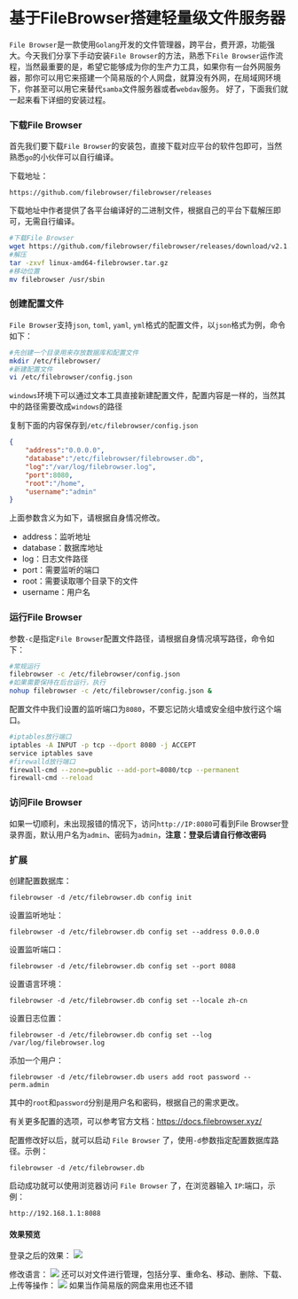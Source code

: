 # 基于FileBrowser搭建轻量级文件服务器

`File Browser`是一款使用`Golang`开发的文件管理器，跨平台，费开源，功能强大。今天我们分享下手动安装`File Browser`的方法，熟悉下`File Browser`运作流程，当然最重要的是，希望它能够成为你的生产力工具，如果你有一台外网服务器，那你可以用它来搭建一个简易版的个人网盘，就算没有外网，在局域网环境下，你甚至可以用它来替代`samba`文件服务器或者`webdav`服务。
好了，下面我们就一起来看下详细的安装过程。

### 下载File Browser
首先我们要下载`File Browser`的安装包，直接下载对应平台的软件包即可，当然熟悉`go`的小伙伴可以自行编译。

 下载地址：
```
https://github.com/filebrowser/filebrowser/releases
```

下载地址中作者提供了各平台编译好的二进制文件，根据自己的平台下载解压即可，无需自行编译。

```bash
#下载File Browser
wget https://github.com/filebrowser/filebrowser/releases/download/v2.1.0/linux-amd64-filebrowser.tar.gz
#解压
tar -zxvf linux-amd64-filebrowser.tar.gz
#移动位置
mv filebrowser /usr/sbin
```

### 创建配置文件

`File Browser`支持`json`, `toml`, `yaml`, `yml`格式的配置文件，以`json`格式为例，命令如下：

```bash
#先创建一个目录用来存放数据库和配置文件
mkdir /etc/filebrowser/
#新建配置文件
vi /etc/filebrowser/config.json
```

`windows`环境下可以通过文本工具直接新建配置文件，配置内容是一样的，当然其中的路径需要改成`windows`的路径

复制下面的内容保存到`/etc/filebrowser/config.json`

```json
{
    "address":"0.0.0.0",
    "database":"/etc/filebrowser/filebrowser.db",
    "log":"/var/log/filebrowser.log",
    "port":8080,
    "root":"/home",
    "username":"admin"
}
```

上面参数含义为如下，请根据自身情况修改。

- address：监听地址
- database：数据库地址
- log：日志文件路径
- port：需要监听的端口
- root：需要读取哪个目录下的文件
- username：用户名

### 运行File Browser

参数`-c`是指定`File Browser`配置文件路径，请根据自身情况填写路径，命令如下：

```bash
#常规运行
filebrowser -c /etc/filebrowser/config.json
#如果需要保持在后台运行，执行
nohup filebrowser -c /etc/filebrowser/config.json &
```

配置文件中我们设置的监听端口为`8080`，不要忘记防火墙或安全组中放行这个端口。

```bash
#iptables放行端口
iptables -A INPUT -p tcp --dport 8080 -j ACCEPT
service iptables save
#firewalld放行端口
firewall-cmd --zone=public --add-port=8080/tcp --permanent
firewall-cmd --reload
```

### 访问File Browser

如果一切顺利，未出现报错的情况下，访问`http://IP:8080`可看到File Browser登录界面，默认用户名为`admin`、密码为`admin`，**注意：登录后请自行修改密码**

### 扩展

创建配置数据库：

```
filebrowser -d /etc/filebrowser.db config init
```

设置监听地址：

```
filebrowser -d /etc/filebrowser.db config set --address 0.0.0.0
```

设置监听端口：

```
filebrowser -d /etc/filebrowser.db config set --port 8088
```

设置语言环境：

```
filebrowser -d /etc/filebrowser.db config set --locale zh-cn
```

设置日志位置：

```
filebrowser -d /etc/filebrowser.db config set --log /var/log/filebrowser.log
```

添加一个用户：

```
filebrowser -d /etc/filebrowser.db users add root password --perm.admin
```

其中的`root`和`password`分别是用户名和密码，根据自己的需求更改。

有关更多配置的选项，可以参考官方文档：https://docs.filebrowser.xyz/

配置修改好以后，就可以启动 `File Browser` 了，使用`-d`参数指定配置数据库路径。示例：

```
filebrowser -d /etc/filebrowser.db
```

启动成功就可以使用浏览器访问 `File Browser` 了，在浏览器输入 `IP`:端口，示例：
```
http://192.168.1.1:8088
```

#### 效果预览
登录之后的效果：
![](https://gitee.com/sysker/picBed/raw/master/images/20211111132747.png)

修改语言：
![](https://gitee.com/sysker/picBed/raw/master/images/20211111132927.png)
还可以对文件进行管理，包括分享、重命名、移动、删除、下载、上传等操作：
![](https://gitee.com/sysker/picBed/raw/master/images/20211111133024.png)
如果当作简易版的网盘来用也还不错